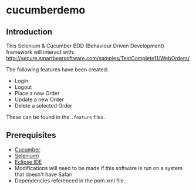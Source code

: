 # cucumberdemo

## Introduction

This Selenium & Cucumber BDD (Behaviour Driven Development) framework will interact with: http://secure.smartbearsoftware.com/samples/TestComplete11/WebOrders/

The following features have been created:
- Login
- Logout
- Place a new Order
- Update a new Order
- Delete a selected Order

These can be found in the `.feature` files.

## Prerequisites
- [Cucumber](https://cucumber.io)
- [Selenium)](ttps://www.seleniumhq.org)
- [Eclipse IDE](https://www.eclipse.org)
- Modifications will need to be made if this software is run on a system that doesn't have Safari
- Dependencies referenced in the pom.xml file.
